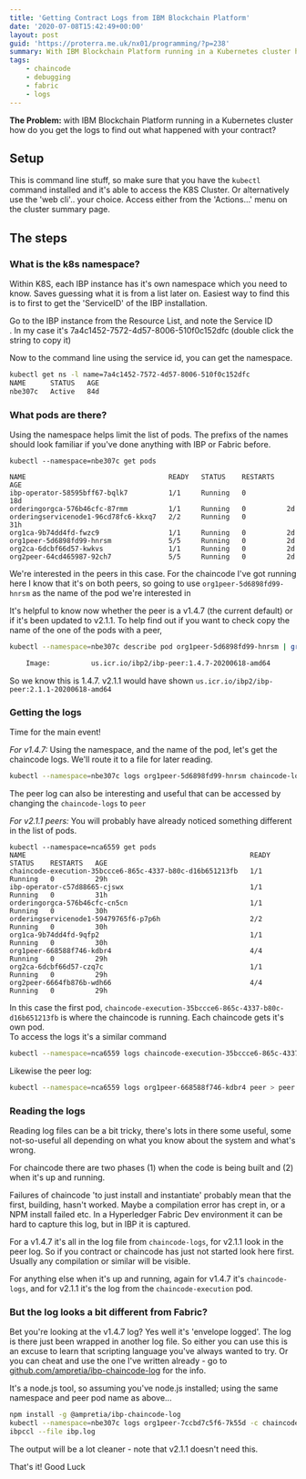 ```yaml
---
title: 'Getting Contract Logs from IBM Blockchain Platform'
date: '2020-07-08T15:42:49+00:00'
layout: post
guid: 'https://proterra.me.uk/nx01/programming/?p=238'
summary: With IBM Blockchain Platform running in a Kubernetes cluster how do you get the logs to find out what happened with your contract?
tags:
    - chaincode
    - debugging
    - fabric
    - logs
---
```


**The Problem:** with IBM Blockchain Platform running in a Kubernetes cluster how do you get the logs to find out what happened with your contract?

## Setup

This is command line stuff, so make sure that you have the `kubectl` command installed and it's able to access the K8S Cluster. Or alternatively use the 'web cli'.. your choice. Access either from the 'Actions...' menu on the cluster summary page.

## The steps

### What is the k8s namespace?

Within K8S, each IBP instance has it's own namespace which you need to know. Saves guessing what it is from a list later on. Easiest way to find this is to first to get the 'ServiceID' of the IBP installation.

Go to the IBP instance from the Resource List, and note the Service ID  
. In my case it's 7a4c1452-7572-4d57-8006-510f0c152dfc (double click the string to copy it)

Now to the command line using the service id, you can get the namespace.

```bash
kubectl get ns -l name=7a4c1452-7572-4d57-8006-510f0c152dfc
NAME      STATUS   AGE
nbe307c   Active   84d

```

### What pods are there?

Using the namespace helps limit the list of pods. The prefixs of the names should look familiar if you've done anything with IBP or Fabric before.

```
kubectl --namespace=nbe307c get pods                             

NAME                                   READY   STATUS    RESTARTS   AGE
ibp-operator-58595bff67-bqlk7          1/1     Running   0          18d
orderingorgca-576b46cfc-87rmm          1/1     Running   0          2d
orderingservicenode1-96cd78fc6-kkxq7   2/2     Running   0          31h
org1ca-9b74dd4fd-fwzc9                 1/1     Running   0          2d
org1peer-5d6898fd99-hnrsm              5/5     Running   0          2d
org2ca-6dcbf66d57-kwkvs                1/1     Running   0          2d
org2peer-64cd465987-92ch7              5/5     Running   0          2d

```

We're interested in the peers in this case. For the chaincode I've got running here I know that it's on both peers, so going to use `org1peer-5d6898fd99-hnrsm` as the name of the pod we're interested in

It's helpful to know now whether the peer is a v1.4.7 (the current default) or if it's been updated to v2.1.1. To help find out if you want to check copy the name of the one of the pods with a peer,

```bash
kubectl --namespace=nbe307c describe pod org1peer-5d6898fd99-hnrsm | grep ibp-peer

    Image:          us.icr.io/ibp2/ibp-peer:1.4.7-20200618-amd64

```

So we know this is 1.4.7. v2.1.1 would have shown `us.icr.io/ibp2/ibp-peer:2.1.1-20200618-amd64`

### Getting the logs

Time for the main event!

*For v1.4.7:* Using the namespace, and the name of the pod, let's get the chaincode logs. We'll route it to a file for later reading.

```bash
kubectl --namespace=nbe307c logs org1peer-5d6898fd99-hnrsm chaincode-logs > ibp.log

```

The peer log can also be interesting and useful that can be accessed by changing the `chaincode-logs` to `peer`

*For v2.1.1 peers:* You will probably have already noticed something different in the list of pods.

```
kubectl --namespace=nca6559 get pods                                               
NAME                                                       READY   STATUS    RESTARTS   AGE
chaincode-execution-35bccce6-865c-4337-b80c-d16b651213fb   1/1     Running   0          29h
ibp-operator-c57d88665-cjswx                               1/1     Running   0          31h
orderingorgca-576b46cfc-cn5cn                              1/1     Running   0          30h
orderingservicenode1-59479765f6-p7p6h                      2/2     Running   0          30h
org1ca-9b74dd4fd-9qfp2                                     1/1     Running   0          30h
org1peer-668588f746-kdbr4                                  4/4     Running   0          29h
org2ca-6dcbf66d57-czq7c                                    1/1     Running   0          29h
org2peer-6664fb876b-wdh66                                  4/4     Running   0          29h

```

In this case the first pod, `chaincode-execution-35bccce6-865c-4337-b80c-d16b651213fb` is where the chaincode is running. Each chaincode gets it's own pod.  
To access the logs it's a similar command

```bash
kubectl --namespace=nca6559 logs chaincode-execution-35bccce6-865c-4337-b80c-d16b651213fb > ibp.log

```

Likewise the peer log:

```bash
kubectl --namespace=nca6559 logs org1peer-668588f746-kdbr4 peer > peer.log

```

### Reading the logs

Reading log files can be a bit tricky, there's lots in there some useful, some not-so-useful all depending on what you know about the system and what's wrong.

For chaincode there are two phases (1) when the code is being built and (2) when it's up and running.

Failures of chaincode 'to just install and instantiate' probably mean that the first, building, hasn't worked. Maybe a compilation error has crept in, or a NPM install failed etc. In a Hyperledger Fabric Dev environment it can be hard to capture this log, but in IBP it is captured.

For a v1.4.7 it's all in the log file from `chaincode-logs`, for v2.1.1 look in the peer log. So if you contract or chaincode has just not started look here first. Usually any compilation or similar will be visible.

For anything else when it's up and running, again for v1.4.7 it's `chaincode-logs`, and for v2.1.1 it's the log from the `chaincode-execution` pod.

### But the log looks a bit different from Fabric?

Bet you're looking at the v1.4.7 log? Yes well it's 'envelope logged'. The log is there just been wrapped in another log file. So either you can use this is an excuse to learn that scripting language you've always wanted to try. Or you can cheat and use the one I've written already - go to [github.com/ampretia/ibp-chaincode-log](https://github.com/ampretia/ibp-chaincode-log) for the info.

It's a node.js tool, so assuming you've node.js installed; using the same namespace and peer pod name as above...

```bash
npm install -g @ampretia/ibp-chaincode-log
kubectl --namespace=nbe307c logs org1peer-7ccbd7c5f6-7k55d -c chaincode-logs > ibp.log
ibpccl --file ibp.log 

```

The output will be a lot cleaner - note that v2.1.1 doesn't need this.

That's it! Good Luck